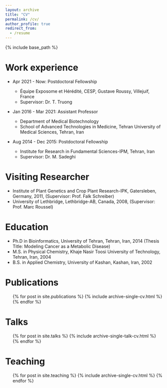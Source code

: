 ```yaml
---
layout: archive
title: "CV"
permalink: /cv/
author_profile: true
redirect_from:
  - /resume
---
```


{% include base_path %}

Work experience
======
* Apr 2021 - Now: Postdoctoral Fellowship
  * Équipe Exposome et Hérédité, CESP, Gustave Roussy, Villejuif, France
  * Supervisor: Dr. T. Truong

* Jan 2016 - Mar 2021: Assistant Professor
  * Department of Medical Biotechnology
  * School of Advanced Technologies in Medicine, Tehran University of Medical Sciences, Tehran, Iran

* Aug 2014 - Dec 2015: Postdoctoral Fellowship
  * Institute for Research in Fundamental Sciences-IPM, Tehran, Iran
  * Supervisor: Dr. M. Sadeghi

Visiting Researcher
======
* Institute of Plant Genetics and Crop Plant Research-IPK, Gatersleben, Germany, 2011, (Supervisor: Prof. Falk Schreiber)
* University of Lethbridge, Lethbridge-AB, Canada, 2008, (Supervisor: Prof. Marc Roussel)

Education
======
* Ph.D in Bioinformatics, University of Tehran, Tehran, Iran, 2014 (Thesis Title: Modeling Cancer as a Metabolic Disease)
* M.S. in Physical Chemistry, Khaje Nasir Toosi University of Technology, Tehran, Iran, 2004
* B.S. in Applied Chemistry, University of Kashan, Kashan, Iran, 2002

Publications
======
  <ul>{% for post in site.publications %}
    {% include archive-single-cv.html %}
  {% endfor %}</ul>

Talks
======
  <ul>{% for post in site.talks %}
    {% include archive-single-talk-cv.html %}
  {% endfor %}</ul>

Teaching
======
  <ul>{% for post in site.teaching %}
    {% include archive-single-cv.html %}
  {% endfor %}</ul>
